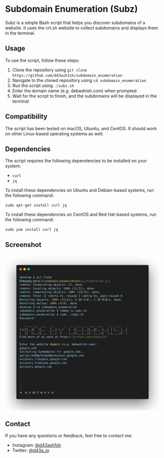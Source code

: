 # Subdomain Enumeration (Subz)

Subz is a simple Bash script that helps you discover subdomains of a website. It uses the crt.sh website to collect subdomains and displays them in the terminal.

## Usage

To use the script, follow these steps:

1. Clone the repository using `git clone https://github.com/d43ash1sh/subdomain_enumeration`
2. Navigate to the cloned repository using `cd subdomain_enumeration`
3. Run the script using `./subz.sh`
4. Enter the domain name (e.g. debashish.com) when prompted
5. Wait for the script to finish, and the subdomains will be displayed in the terminal

## Compatibility

The script has been tested on macOS, Ubuntu, and CentOS. It should work on other Linux-based operating systems as well.

## Dependencies

The script requires the following dependencies to be installed on your system:

- `curl`
- `jq`

To install these dependencies on Ubuntu and Debian-based systems, run the following command:

`sudo apt-get install curl jq`

To install these dependencies on CentOS and Red Hat-based systems, run the following command:

`sudo yum install curl jq`

## Screenshot

![Screenshot](./subdomain_enumeration.png)

## Contact

If you have any questions or feedback, feel free to contact me:

- Instagram: [@d43ash1sh](https://www.instagram.com/d43ash1sh/)
- Twitter: [@d43a_io](https://twitter.com/d43a_io)
